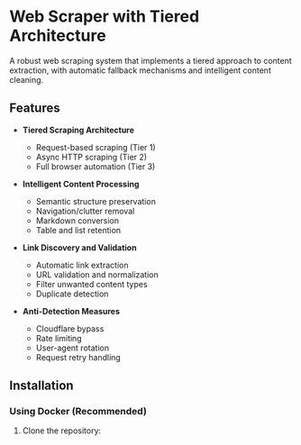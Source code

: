 # Web Scraper with Tiered Architecture

A robust web scraping system that implements a tiered approach to content extraction, with automatic fallback mechanisms and intelligent content cleaning.

## Features

- **Tiered Scraping Architecture**
  - Request-based scraping (Tier 1)
  - Async HTTP scraping (Tier 2)
  - Full browser automation (Tier 3)
  
- **Intelligent Content Processing**
  - Semantic structure preservation
  - Navigation/clutter removal
  - Markdown conversion
  - Table and list retention
  
- **Link Discovery and Validation**
  - Automatic link extraction
  - URL validation and normalization
  - Filter unwanted content types
  - Duplicate detection
  
- **Anti-Detection Measures**
  - Cloudflare bypass
  - Rate limiting
  - User-agent rotation
  - Request retry handling

## Installation

### Using Docker (Recommended)

1. Clone the repository: 